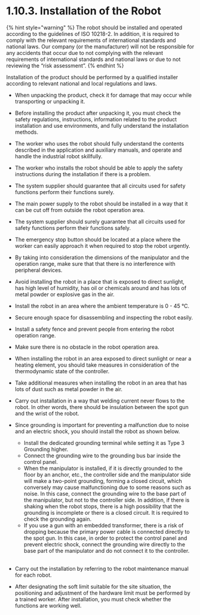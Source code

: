 ﻿# 1.10.3. Installation of the Robot

{% hint style="warning" %}
The robot should be installed and operated according to the guidelines of ISO 10218-2. In addition, it is required to comply with the relevant requirements of international standards and national laws. 
Our company (or the manufacturer) will not be responsible for any accidents that occur due to not complying with the relevant requirements of international standards and national laws or due to not reviewing the “risk assessment”.
{% endhint %}

Installation of the product should be performed by a qualified installer according to relevant national and local regulations and laws.

*	When unpacking the product, check it for damage that may occur while transporting or unpacking it.

*    Before installing the product after unpacking it, you must check the safety regulations, instructions, information related to the product installation and use environments, and fully understand the installation methods.

*	The worker who uses the robot should fully understand the contents described in the application and auxiliary manuals, and operate and handle the industrial robot skillfully.
*	The worker who installs the robot should be able to apply the safety instructions during the installation if there is a problem.
*	The system supplier should guarantee that all circuits used for safety functions perform their functions surely.
*	The main power supply to the robot should be installed in a way that it can be cut off from outside the robot operation area.
*	The system supplier should surely guarantee that all circuits used for safety functions perform their functions safely.
*	The emergency stop button should be located at a place where the worker can easily approach it when required to stop the robot urgently. 
*	By taking into consideration the dimensions of the manipulator and the operation range, make sure that that there is no interference with peripheral devices.
*	Avoid installing the robot in a place that is exposed to direct sunlight, has high level of humidity, has oil or chemicals around and has lots of metal powder or explosive gas in the air.
*	Install the robot in an area where the ambient temperature is 0 - 45 ℃.
*	Secure enough space for disassembling and inspecting the robot easily.
*	Install a safety fence and prevent people from entering the robot operation range.
*	Make sure there is no obstacle in the robot operation area.
*	When installing the robot in an area exposed to direct sunlight or near a heating element, you should take measures in consideration of the thermodynamic state of the controller.
*	Take additional measures when installing the robot in an area that has lots of dust such as metal powder in the air.
*	Carry out installation in a way that welding current never flows to the robot. In other words, there should be insulation between the spot gun and the wrist of the robot. 
*	Since grounding is important for preventing a malfunction due to noise and an electric shock, you should install the robot as shown below.

     - Install the dedicated grounding terminal while setting it as Type 3 Grounding higher.
     - Connect the grounding wire to the grounding bus bar inside the control panel.
     - When the manipulator is installed, if it is directly grounded to the floor by an anchor, etc., the controller side and the manipulator side will make a two-point grounding, forming a closed circuit, which conversely may cause malfunctioning due to some reasons such as noise. In this case, connect the grounding wire to the base part of the manipulator, but not to the controller side. In addition, if there is shaking when the robot stops, there is a high possibility that the grounding is incomplete or there is a closed circuit. It is required to check the grounding again.
     - If you use a gun with an embedded transformer, there is a risk of dropping because the primary power cable is connected directly to the spot gun. In this case, in order to protect the control panel and prevent electric shock, connect the grounding wire directly to the base part of the manipulator and do not connect it to the controller.<br/><br/>

* Carry out the installation by referring to the robot maintenance manual for each robot.
* After designating the soft limit suitable for the site situation, the positioning  and adjustment of the hardware limit must be performed by a trained worker. After installation, you must check whether the functions are working well.
